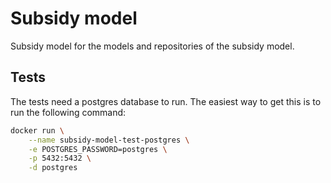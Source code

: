 # Subsidy model

Subsidy model for the models and repositories of the subsidy model.

## Tests

The tests need a postgres database to run.
The easiest way to get this is to run the following command:

```sh
docker run \
    --name subsidy-model-test-postgres \
    -e POSTGRES_PASSWORD=postgres \
    -p 5432:5432 \
    -d postgres
```
